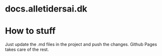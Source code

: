 docs.alletidersai.dk
=====
# How to stuff
Just update the .md files in the project and push the changes. Github Pages takes care of the rest.